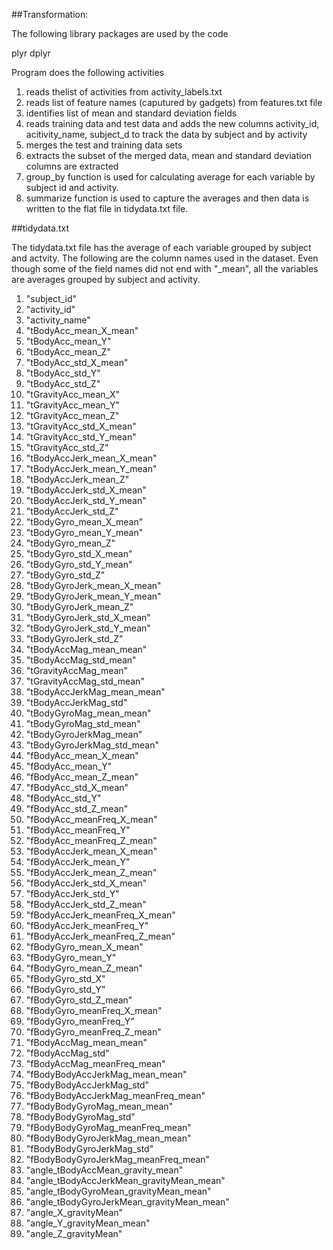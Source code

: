 ##Transformation: 


The following library packages are used by the code

plyr
dplyr

Program does the following activities

 1. reads thelist of activities from activity_labels.txt
 2. reads list of feature names (caputured  by gadgets) from features.txt file 
 3. identifies list of mean and standard deviation fields
 4. reads training data and test data and adds the new columns activity_id, acitivity_name, subject_d to track the data by subject and by activity
 6. merges the test and training data sets 
 7. extracts the subset of the merged data, mean and standard deviation columns are extracted
 8. group_by function is used  for calculating average for each variable by subject id and activity.
 9. summarize function is used to capture the averages and then data is written to the flat file in tidydata.txt file.


##tidydata.txt 

The tidydata.txt file has the average of each variable grouped by subject and actvity. The following are the column names used in the dataset. Even though some of the field names did not end with "_mean", all the variables are averages grouped by subject and activity. 

1. "subject_id" 
2. "activity_id"
3. "activity_name"
4. "tBodyAcc_mean_X_mean"
5. "tBodyAcc_mean_Y"
6. "tBodyAcc_mean_Z"
7. "tBodyAcc_std_X_mean"
8. "tBodyAcc_std_Y"
9. "tBodyAcc_std_Z"
10. "tGravityAcc_mean_X"
11. "tGravityAcc_mean_Y"
12. "tGravityAcc_mean_Z"
13. "tGravityAcc_std_X_mean"
14. "tGravityAcc_std_Y_mean"
15. "tGravityAcc_std_Z"
16. "tBodyAccJerk_mean_X_mean"
17. "tBodyAccJerk_mean_Y_mean"
18. "tBodyAccJerk_mean_Z"
19. "tBodyAccJerk_std_X_mean"
20. "tBodyAccJerk_std_Y_mean"
21. "tBodyAccJerk_std_Z"
22. "tBodyGyro_mean_X_mean"
23. "tBodyGyro_mean_Y_mean"
24. "tBodyGyro_mean_Z"
25. "tBodyGyro_std_X_mean"
26. "tBodyGyro_std_Y_mean"
27. "tBodyGyro_std_Z"
26. "tBodyGyroJerk_mean_X_mean"
29. "tBodyGyroJerk_mean_Y_mean"
30. "tBodyGyroJerk_mean_Z"
31. "tBodyGyroJerk_std_X_mean"
32. "tBodyGyroJerk_std_Y_mean"
33. "tBodyGyroJerk_std_Z"
34. "tBodyAccMag_mean_mean"
35. "tBodyAccMag_std_mean"
36. "tGravityAccMag_mean"
37. "tGravityAccMag_std_mean"
38. "tBodyAccJerkMag_mean_mean"
39. "tBodyAccJerkMag_std"
40. "tBodyGyroMag_mean_mean"
41. "tBodyGyroMag_std_mean"
42. "tBodyGyroJerkMag_mean"
43. "tBodyGyroJerkMag_std_mean"
44. "fBodyAcc_mean_X_mean"
45. "fBodyAcc_mean_Y"
46. "fBodyAcc_mean_Z_mean"
47. "fBodyAcc_std_X_mean"
48. "fBodyAcc_std_Y"
49. "fBodyAcc_std_Z_mean"
50. "fBodyAcc_meanFreq_X_mean"
51. "fBodyAcc_meanFreq_Y"
52. "fBodyAcc_meanFreq_Z_mean"
53. "fBodyAccJerk_mean_X_mean"
54. "fBodyAccJerk_mean_Y"
55. "fBodyAccJerk_mean_Z_mean"
56. "fBodyAccJerk_std_X_mean"
57. "fBodyAccJerk_std_Y"
58. "fBodyAccJerk_std_Z_mean"
59. "fBodyAccJerk_meanFreq_X_mean"
60. "fBodyAccJerk_meanFreq_Y"
61. "fBodyAccJerk_meanFreq_Z_mean"
62. "fBodyGyro_mean_X_mean"
63. "fBodyGyro_mean_Y" 
64. "fBodyGyro_mean_Z_mean"
65. "fBodyGyro_std_X"
66. "fBodyGyro_std_Y"
67. "fBodyGyro_std_Z_mean"
68. "fBodyGyro_meanFreq_X_mean"
69. "fBodyGyro_meanFreq_Y"
70. "fBodyGyro_meanFreq_Z_mean"
71. "fBodyAccMag_mean_mean"
73. "fBodyAccMag_std"
74. "fBodyAccMag_meanFreq_mean"
75. "fBodyBodyAccJerkMag_mean_mean"
76. "fBodyBodyAccJerkMag_std"
77. "fBodyBodyAccJerkMag_meanFreq_mean"
78. "fBodyBodyGyroMag_mean_mean"
79. "fBodyBodyGyroMag_std"
80. "fBodyBodyGyroMag_meanFreq_mean"
81. "fBodyBodyGyroJerkMag_mean_mean"
82. "fBodyBodyGyroJerkMag_std"
83. "fBodyBodyGyroJerkMag_meanFreq_mean"
84. "angle_tBodyAccMean_gravity_mean"
85. "angle_tBodyAccJerkMean_gravityMean_mean"
86. "angle_tBodyGyroMean_gravityMean_mean"
87. "angle_tBodyGyroJerkMean_gravityMean_mean"
88. "angle_X_gravityMean"
89. "angle_Y_gravityMean_mean"
90. "angle_Z_gravityMean"
